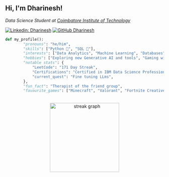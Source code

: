 <h2> Hi, I'm Dharinesh! </h2>
<p><em>Data Science Student at <a href="https://www.cit.edu.in/">Coimbatore Institute of Technology</a> 
</em></p>  
                           
[![Linkedin: Dharinesh](https://img.shields.io/badge/-Dharinesh-blue?style=flat-square&logo=Linkedin&logoColor=white&link=https://www.linkedin.com/in/thaianebraga/)](https://www.linkedin.com/in/dharinesh/)
[![GitHub Dharinesh](https://img.shields.io/github/followers/Dharinesh?label=follow&style=social)](https://github.com/Dharinesh)
  
```python  
def my_profile():
        "pronouns": "he/him",
        "skills": ["Python 🐍", "SQL 💾"],
        "interests": ["Data Analytics", "Machine Learning", "Databases", "LLMs"],
        "hobbies": ["Exploring new Generative AI and tools", "Gaming with the homies", "Cars"],
        "notable stats": {
            "LeetCode": "171 Day Streak",
            "Certifications": "Certified in IBM Data Science Professional 🌟", 
            "current_quest": "Fine tuning LLms",
        },
        "fun_fact": "Therapist of the friend group",
        "favourite_games": ["Minecraft", "Valorant", "Fortnite Creative"],
```
 
<br>

<div align="center">
  <img src="https://streak-stats.demolab.com?user=Dharinesh&locale=en&mode=daily&theme=dark&hide_border=false&border_radius=5&order=3" height="220" alt="streak graph"  />
</div>


